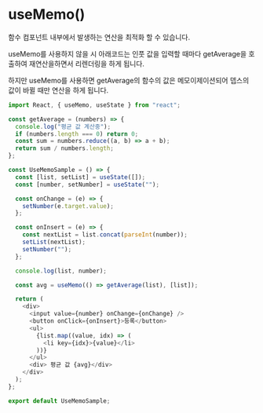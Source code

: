 # useMemo()

함수 컴포넌트 내부에서 발생하는 연산을 최적화 할 수 있습니다.

useMemo를 사용하지 않을 시 아래코드는 인풋 값을 입력할 때마다 getAverage을 호출하여 재연산을하면서 리렌더링을 하게 됩니다.

하지만 useMemo를 사용하면 getAverage의 함수의 값은 메모이제이션되어 뎁스의 값이 바뀔 때만 연산을 하게 됩니다.

```js
import React, { useMemo, useState } from "react";

const getAverage = (numbers) => {
  console.log("평균 값 계산중");
  if (numbers.length === 0) return 0;
  const sum = numbers.reduce((a, b) => a + b);
  return sum / numbers.length;
};

const UseMemoSample = () => {
  const [list, setList] = useState([]);
  const [number, setNumber] = useState("");

  const onChange = (e) => {
    setNumber(e.target.value);
  };

  const onInsert = (e) => {
    const nextList = list.concat(parseInt(number));
    setList(nextList);
    setNumber("");
  };

  console.log(list, number);

  const avg = useMemo(() => getAverage(list), [list]);

  return (
    <div>
      <input value={number} onChange={onChange} />
      <button onClick={onInsert}>등록</button>
      <ul>
        {list.map((value, idx) => (
          <li key={idx}>{value}</li>
        ))}
      </ul>
      <div> 평균 값 {avg}</div>
    </div>
  );
};

export default UseMemoSample;
```
